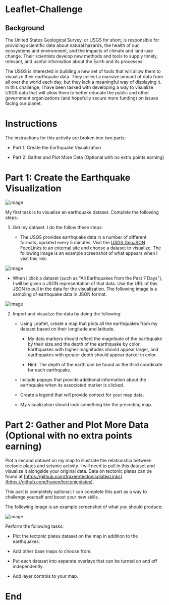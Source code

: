 # Leaflet-Challenge

## Background

The United States Geological Survey, or USGS for short, is responsible for providing scientific data about natural hazards, the health of our ecosystems and environment, and the impacts of climate and land-use change. Their scientists develop new methods and tools to supply timely, relevant, and useful information about the Earth and its processes.

The USGS is interested in building a new set of tools that will allow them to visualize their earthquake data. They collect a massive amount of data from all over the world each day, but they lack a meaningful way of displaying it. In this challenge, I have been tasked with developing a way to visualize USGS data that will allow them to better educate the public and other government organizations (and hopefully secure more funding) on issues facing our planet.

# Instructions

The instructions for this activity are broken into two parts:

- Part 1: Create the Earthquake Visualization

- Part 2: Gather and Plot More Data (Optional with no extra points earning)

# Part 1: Create the Earthquake Visualization

![image](https://github.com/Toan88Nguyen/Leaflet-Challenge/assets/120751287/01a001d0-7124-4ec1-b106-69e4be11ae53)

My first task is to visualize an earthquake dataset. Complete the following steps:

1. Get my dataset. I do the follow these steps:

    - The USGS provides earthquake data in a number of different formats, updated every 5 minutes. Visit the [USGS GeoJSON FeedLinks to an external site](https://earthquake.usgs.gov/earthquakes/feed/v1.0/geojson.php) and choose a dataset to visualize. The following image is an example screenshot of what appears when I visit this link:

![image](https://github.com/Toan88Nguyen/Leaflet-Challenge/assets/120751287/6c8aa4fd-a8ce-4a51-89bd-0a3a10e9fe42)

  - When I click a dataset (such as "All Earthquakes from the Past 7 Days"), I will be given a JSON representation of that data. Use the URL of this JSON to pull in the data for the visualization. The following image is a sampling of earthquake data in JSON format:

![image](https://github.com/Toan88Nguyen/Leaflet-Challenge/assets/120751287/a82bedb3-9c91-458e-86ef-c73d1cfc8a93)

2. Import and visualize the data by doing the following:

    - Using Leaflet, create a map that plots all the earthquakes from my dataset based on their longitude and latitude.

      - My data markers should reflect the magnitude of the earthquake by their size and the depth of the earthquake by color. Earthquakes with higher magnitudes should appear larger, and earthquakes with greater depth should appear darker in color.

      - Hint: The depth of the earth can be found as the third coordinate for each earthquake.

    - Include popups that provide additional information about the earthquake when its associated marker is clicked.

    - Create a legend that will provide context for your map data.

    - My visualization should look something like the preceding map.

# Part 2: Gather and Plot More Data (Optional with no extra points earning)

Plot a second dataset on my map to illustrate the relationship between tectonic plates and seismic activity. I will need to pull in this dataset and visualize it alongside your original data. Data on tectonic plates can be found at [https://github.com/fraxen/tectonicplatesLinks](https://github.com/fraxen/tectonicplates). 

This part is completely optional; I can complete this part as a way to challenge yourself and boost your new skills.

The following image is an example screenshot of what you should produce:

![image](https://github.com/Toan88Nguyen/Leaflet-Challenge/assets/120751287/979f59c7-5b06-41f3-9d8a-b9b62ddb89d9)

Perform the following tasks:
  
  - Plot the tectonic plates dataset on the map in addition to the earthquakes.
  
  - Add other base maps to choose from.

  - Put each dataset into separate overlays that can be turned on and off independently.

  - Add layer controls to your map.

# End

